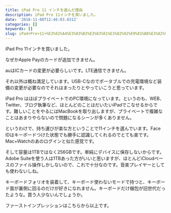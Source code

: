 ```yaml
---
title: iPad Pro 11 インチを選んだ理由
description: iPad Pro 11インチを買いました。
date: '2018-11-08T12:46:03.031Z'
categories: []
keywords: []
slug: iPad+Pro+11+%E3%82%A4%E3%83%B3%E3%83%81%E3%82%92%E9%81%B8%E3%82%93%E3%81%A0%E7%90%86%E7%94%B1
---
```

iPad Pro 11インチを買いました。

なぜかApple Payのカードが追加できません。

auはICカードの変更が必要らしいです。LTE通信できません。

それ以外は概ね満足しています。USB-Cなのでポータブルでの充電環境など装備の変更が必要なのでそれはまったりとやっていこうと思っています。

iPad Pro はほぼプライベートでのPC環境になっています。というのも、WEB、Twitter、ブログ執筆など、ほとんどのことはだいたいiPadでこなせるからです。難しいことをやるにはMacBookを取り出しますが、プライベートで複雑なことはあまりやらないので問題になるシーンが多くありません。

というわけで、持ち運びが楽な方ということで11インチを選んでいます。Face IDはキーボードつけた状態でも勝手に認識してくれるのでとても楽です。Mac+Watchのあのログインと似た感覚です。

そして容量は1TBではなく256GBです。単純にデバイスに保存しないからです。Adobe Suiteを使う人は1TBあった方がいいと思いますが、ほとんどiCloudベースのファイル操作しかしないので、これで十分なのです。音楽プレイヤーとしても使わないしね。

キーボードフォリオを装着して、キーボード使わないモードで持つと、キーボード面が裏側に回るのだけが好きになれません。キーボードだけ梱包が旧世代だったような。買う人少ないんでしょうか。

ファーストインプレッションはこちらから以上です。